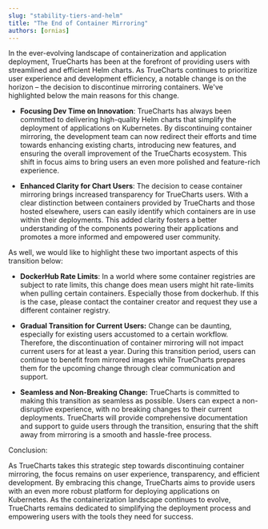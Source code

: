 ```yaml
---
slug: "stability-tiers-and-helm"
title: "The End of Container Mirroring"
authors: [ornias]
---
```


In the ever-evolving landscape of containerization and application deployment, TrueCharts has been at the forefront of providing users with streamlined and efficient Helm charts. As TrueCharts continues to prioritize user experience and development efficiency, a notable change is on the horizon – the decision to discontinue mirroring containers. We've highlighted below the main reasons for this change.

- **Focusing Dev Time on Innovation**:
TrueCharts has always been committed to delivering high-quality Helm charts that simplify the deployment of applications on Kubernetes. By discontinuing container mirroring, the development team can now redirect their efforts and time towards enhancing existing charts, introducing new features, and ensuring the overall improvement of the TrueCharts ecosystem. This shift in focus aims to bring users an even more polished and feature-rich experience.

- **Enhanced Clarity for Chart Users**:
The decision to cease container mirroring brings increased transparency for TrueCharts users. With a clear distinction between containers provided by TrueCharts and those hosted elsewhere, users can easily identify which containers are in use within their deployments. This added clarity fosters a better understanding of the components powering their applications and promotes a more informed and empowered user community.


As well, we would like to highlight these two important aspects of this transition below:

- **DockerHub Rate Limits**:
In a world where some container registries are subject to rate limits, this change does mean users might hit rate-limits when pulling certain containers. Especially those from dockerhub. If this is the case, please contact the container creator and request they use a different container registry.

- **Gradual Transition for Current Users:**
Change can be daunting, especially for existing users accustomed to a certain workflow. Therefore, the discontinuation of container mirroring will not impact current users for at least a year. During this transition period, users can continue to benefit from mirrored images while TrueCharts prepares them for the upcoming change through clear communication and support.

- **Seamless and Non-Breaking Change:**
TrueCharts is committed to making this transition as seamless as possible. Users can expect a non-disruptive experience, with no breaking changes to their current deployments. TrueCharts will provide comprehensive documentation and support to guide users through the transition, ensuring that the shift away from mirroring is a smooth and hassle-free process.

Conclusion:

As TrueCharts takes this strategic step towards discontinuing container mirroring, the focus remains on user experience, transparency, and efficient development. By embracing this change, TrueCharts aims to provide users with an even more robust platform for deploying applications on Kubernetes. As the containerization landscape continues to evolve, TrueCharts remains dedicated to simplifying the deployment process and empowering users with the tools they need for success.

